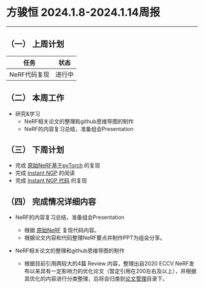 # 方骏恒 2024.1.8-2024.1.14周报
--- 

## （一） 上周计划

| 任务 | 状态 |
| :----: | :----: |
| NeRF代码复现 | 进行中 |

## （二） 本周工作
* 研究&学习
  - NeRF相关论文的整理和github思维导图的制作
  - NeRF的内容复习总结，准备组会Presentation


## （三） 下周计划
* 完成 [原始NeRF基于pyTorch](<https://github.com/yenchenlin/nerf-pytorch>) 的复现
* 完成 [Instant NGP](<https://arxiv.org/abs/2201.05989>) 的阅读
* 完成 [Instant NGP 代码](<https://github.com/NVlabs/instant-ngp>) 的复现

## （四） 完成情况详细内容
* NeRF的内容复习总结，准备组会Presentation
  - 根据 [原始NeRF](https://github.com/bmild/nerf) 复现代码内容。
  - 根据论文内容和代码整理NeRF要点并制作PPT为组会分享。

* NeRF相关论文的整理和github思维导图的制作
  - 根据目前引用两较大的4篇 Review 内容，整理出自2020 ECCV NeRF发布以来具有一定影响力的优化论文（暂定引用在200左右及以上），并根据其优化的内容进行分类整理，后将会归类到[论文管理](/论文管理/)目录下。



